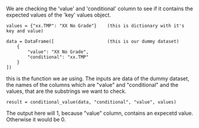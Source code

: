 

We are checking the 'value' and 'conditional' column to see if it contains the expected values of the 'key' values object.

    values = {"xx.TMP": "XX No Grade"}    (this is dictionary with it's key and value)

    data = DataFrame([                    (this is our dummy dataset)
        {
            "value": "XX No Grade",
            "conditional": "xx.TMP"
        }
    ])

this is the function we ae using. The inputs are data of the dummy dataset, the names of the columns which are "value" and "conditional" and the values, that are the substrings we want to check.
    
    result = conditional_value(data, "conditional", "value", values) 
The output here will 1, because "value" column, contains an expecetd value. Otherwise it would be 0.

